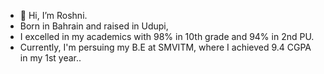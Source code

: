 - 👋 Hi, I’m Roshni.
- Born in Bahrain and raised in Udupi,
- I excelled in my academics with 98% in 10th grade and 94% in 2nd PU.
- Currently, I'm persuing my B.E at SMVITM, where I achieved 9.4 CGPA in my 1st year..
  
  
  
  

<!---
Roshni877/Roshni877 is a ✨ special ✨ repository because its `README.md` (this file) appears on your GitHub profile.
You can click the Preview link to take a look at your changes.
--->

